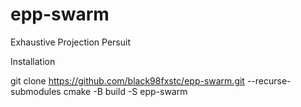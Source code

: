 # epp-swarm
Exhaustive Projection Persuit

Installation

git clone https://github.com/black98fxstc/epp-swarm.git --recurse-submodules
cmake -B build -S epp-swarm

